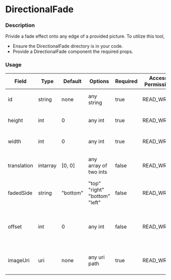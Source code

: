 # DirectionalFade

### Description
 Privide a fade effect onto any edge of a provided picture.
 To utilize this tool,
 - Ensure the DirectionalFade directory is in your code.
 - Provide a DirectionalFade component the required props.

### Usage
| Field | Type | Default | Options | Required | Access Permission | Description |
| ----------- | ----------- | ----------- | ----------- | ----------- | ----------- | ----------- |
| id | string | none | any string | true | READ_WRITE | The id of the component. |
| height | int | 0 | any int | true | READ_WRITE | The height of the image. |
| width | int | 0 | any int | true | READ_WRITE | The width of the image. |
| translation | intarray | [0, 0] | any array of two ints | false | READ_WRITE | The translation of the component. |
| fadedSide | string | "bottom" | "top" "right" "bottom" "left" | false | READ_WRITE | The side of the component to be faded. |
| offset | int | 0 | any int | false | READ_WRITE | Offset for mask, to be modified for a greater or lesser fade. |
| imageUri | uri | none | any uri path | true | READ_WRITE | The path to the image you want to fade. |